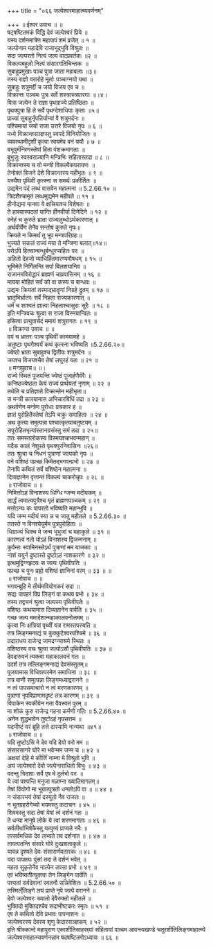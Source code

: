 +++
title = "०६६ जल्पेश्वरमाहात्म्यवर्णनम्"

+++
॥ ईश्वर उवाच ॥ ॥  
षट्षष्टितमकं विद्धि देवं जल्पेश्वरं प्रिये ॥  
यस्य दर्शनमात्रेण महापापं शमं व्रजेत् ॥ १ ॥  
जल्पोनाम महादेवि राजाभूद्भुवि विश्रुतः ॥  
सदा जल्परतो नित्यं जल्प वादप्रवर्तकः ॥२ ॥  
विकल्पबहुलो नित्यं संसारगतिचिन्तकः ॥  
सुबाहुप्रमुखाः पञ्च पुत्रा जाता महाबलाः ॥३॥  
तस्य राज्ञो वरारोहे मूर्ताः पञ्चाग्नयो यथा ॥  
सुबाहुः शत्रुमर्द्दी च जयो विजय एव च ॥  
विक्रान्तः पञ्चमः पुत्रः सर्वे शस्त्रास्त्रपारगाः ॥।४।  
पित्रा जल्पेन ते राज्ञा पृथग्राज्ये प्रतिष्ठिताः ॥  
पृथक्पुत्रा हि ते सर्वे पृथग्देशाधिपाः कृताः ॥५॥  
प्राच्यां सुबाहुर्नृपतिर्याम्यां वै शत्रुमर्दनः ॥  
पश्चिमायां जयो राजा उत्तरे विजयो नृपः ॥ ६ ॥  
मध्ये विक्रान्तसञ्ज्ञस्तु स्वपदे विनियोजितः ॥  
व्यवस्थामीदृशीं कृत्वा स्वयमेव वनं ययौ ॥ ७ ॥  
बभूवुर्मन्त्रिणस्तेषां हिता वंशक्रमागताः ॥  
बुभुजुः स्वस्वराज्यानि मन्त्रिभिः सहितास्तदा ॥ ८ ॥  
विक्रान्तस्य च यो मन्त्री विकल्पैकपरायणः ॥  
तेनोक्तं विजने देशे विक्रान्तस्य महीभृतः ॥ ९ ॥  
यस्यैषा पृथिवी कृत्स्ना स समर्थः प्रकीर्तितः ॥  
उद्यमेन पदं लब्धं वासवेन महात्मना ॥ 5.2.66.१० ॥  
त्रिदशैश्चामृतं लब्धमुद्यमेन महीपते ॥ ११ ॥  
हीनोद्यमा मानवा ये क्षत्त्रियाश्च विशेषतः ॥  
ते हास्यास्पदतां यान्ति हीनवीर्या दिनेदिने ॥ १२ ॥  
स्नेहं च कुरुते भ्राता राज्यलुब्धोऽर्थकारणात् ॥  
अर्थवीर्येण तेनैव सन्तोषं कुरुते नृपः॥  
क्रियते न किमर्थं तु भूप मन्त्रपरिग्रहः॥  
भुज्यते सकलं राज्यं मया ते मन्त्रिणा बलात्॥१४॥  
परोऽपि हितवान्बन्धुर्बन्धुरप्यहितः परः ॥  
अहितो देहजो व्याधिर्हितमारण्यमौषधम् ॥ १५ ॥  
भूमिमेते निर्गिलन्ति सर्पा बिलशयानिव ॥  
राजानमविरोद्धारं ब्राह्मणं चाप्रवासिनम् ॥ १६ ॥  
मायया मोहितं सर्वं को वा कस्य च बान्धवः ॥  
उद्यमः क्रियतां तस्माद्भ्रातॄणां निग्रहे द्रुतम् ॥ १७ ॥  
भ्रातृभिर्भ्रातरः सर्वे निहता राज्यकारणात् ॥  
धर्मं च शाश्वतं ज्ञात्वा निहताश्चासुराः सुरैः ॥ १८ ॥  
इति मन्त्रिवचः श्रुत्वा स राजा विस्मयान्वितः ॥  
हसित्वा प्रत्युवाचेदं ममायं शत्रुरागतः ॥ १९ ॥  
॥ विक्रान्त उवाच ॥ ॥  
वयं च भ्रातरः पञ्च पृथिवीं कामयामहे ॥  
अतुष्टाः पृथगैश्वर्यं कथं कृत्स्ना भविष्यति ॥5.2.66.२०॥  
ज्येष्ठो भ्राता सुबाहुश्च द्वितीयः शत्रुमर्दनः ॥  
जयश्च विजयश्चैव तेषां लघुरहं यतः ॥ २१ ॥  
॥ मन्त्र्युवाच॥ ॥।  
राज्ये स्थितं पूजयन्ति ज्येष्ठं पूजार्हणैर्वरैः ॥  
कनिष्ठज्येष्ठता केयं राज्यं प्रार्थयतां नृणाम् ॥ २२ ॥  
तथेति च प्रतिज्ञाते विक्रान्तेन महीभृता॥  
स मन्त्री कारयामास अभिचारविधिं तदा ॥ २३ ॥  
अथर्वणेन मन्त्रेण पुरोधाः प्रचकार ह ॥  
ज्ञातं पुरोहितैस्तेषां तेऽपि चक्रुः समाहिताः ॥ २४ ॥  
अथ कृत्या समुत्पन्ना पश्चात्कृत्याचतुष्टयम् ॥  
सपुरोहितभृत्यांस्तानग्रसंस्तु समं तदा ॥ २५॥  
ततः समस्तलोकस्य विस्मयश्चाभवन्महान् ॥  
यदैक कालं नेशुस्ते पृथक्पुरनिवासिनः ॥२६॥  
ततः श्रुत्वा च निधनं पुत्राणां जल्पको नृपः ॥  
वने वशिष्ठं पप्रच्छ किमेतद्भगवन्प्रभो ॥ २७ ॥  
तेनापि कथितं सर्वं वशिष्ठेन महात्मना ॥  
दिव्यज्ञानेन वृत्तान्तं विकल्पं चाकरोन्नृपः ॥ २८ ॥  
॥ राजोवाच ॥ ॥  
निमित्तोऽहं विनाशस्य धिग्धि ग्जन्म मदीयकम् ॥  
सार्द्धं त्वमात्यपुत्रैश्च मृतं ब्राह्मणपञ्चकम् ॥ २९ ॥  
मत्तोऽन्यः कः पापरतो भविष्यति महान्भुवि ॥  
यदि जन्म मदीयं स्या न्न च जातु महीतले ॥ 5.2.66.३० ॥  
ततस्ते न विनश्येयुर्मम पुत्रपुरोहिताः ॥  
धिग्राज्यं धिक्च मे जन्म भूभुजां च महाकुले ॥ ३१ ॥  
कारणत्वं गतो योऽहं विनाशस्य द्विजन्मनाम् ॥  
कुर्वन्तः स्वामिनस्तेऽर्थं पुत्राणां मम याजकाः ॥  
नाशं ययुर्न दुष्टास्ते दुष्टोऽहं नाशकारणे ॥ ३२ ॥  
इत्थमुद्विग्नहृदयः स जल्पः पृथिवीपतिः ॥  
पप्रच्छ च पुनः प्रह्वो वशिष्ठं ज्ञानिनां वरम् ॥ ३३ ॥ ॥  
॥ राजोवाच ॥ ॥  
भगवन्ब्रूहि मे तीर्थमवियोगकरं सदा ॥  
सद्यः पापहरं विप्र लिङ्गं वा कथय प्रभो ॥ ३४ ॥  
तस्य तद्वचनं श्रुत्वा जल्पस्य पृथिवीपतेः ॥  
वशिष्ठः कथयामास दिव्यज्ञानेन पार्वति ॥ ३५ ॥  
गच्छ जल्प ममादेशान्महाकालवनोत्तमम् ॥  
कृत्वा निः क्षत्रियां पृथ्वीं यत्र रामस्तपस्यति ॥  
तत्र लिङ्गमनाद्यं च कुक्कुटेश्वरपश्चिमे ॥ ३६ ॥  
तदाराधय राजेन्द्र जामदग्न्याश्रमे स्थितः ॥  
वशिष्ठस्य वचः श्रुत्वा जल्पोऽसौ पृथिवीपतिः ॥ ३७ ॥  
देवदारुवनं त्यक्त्वा महाकालवनं गतः ॥  
ददर्श तत्र तल्लिङ्गमनाद्यं देवसंस्तुतम्॥  
पूजयामास विधिवत्परमेण समाधिना ॥ ३८ ॥  
तत्र वाणी समुत्पन्ना लिङ्गमध्याद्वरानने ॥  
न त्वं पापसमाचारो न त्वं मरणकारणम् ॥  
पुत्राणां नृपविप्राणामदृष्टं तत्र कारणम् ॥ ३९ ॥  
विपाकेन स्वकीयेन गता वैवस्वतं पुरम् ॥  
मा शोकं कुरु राजेन्द्र गहना कर्मणो गतिः ॥ 5.2.66.४० ॥  
अनेन शुद्धभावेन तुष्टोऽहं नृपसत्तम ॥  
यदभीष्टं वरं ब्रूहि तत्ते दास्यामि नान्यथा ॥४१॥  
॥ राजोवाच ॥ ॥  
यदि तुष्टोऽसि मे देव यदि देयो वरो मम ॥  
संसारसागरे घोरे मा भवेन्मम जन्म च ॥ ४२ ॥  
अक्षयां देहि मे कीर्त्तिं नाम्ना मे विश्रुतो भुवि ॥  
अयं जल्पेश्वरो देवो जल्पेनाराधितो विभुः ॥ ४३ ॥  
वदन्तु त्रिदशाः सर्वे एष मे दुर्लभो वरः ॥  
ये त्वां पश्यन्ति मनुजा मन्नाम्ना ख्यातिमागतम्॥  
तेषां वियोगो मा भूयात्पुत्रतो धनतोऽपि वा ॥ ॥ ४४ ॥  
न संसारभयं तेषां दस्युतो नैव राजतः ॥  
न भूतग्रहरोगेभ्यो भयमस्तु कदाचन ॥ ४५ ॥  
शिवमस्तु सदा तेषां येषां त्वं दर्शनं गतः ॥  
ते धन्या मानुषे लोके ये त्वां शरणमागताः ॥ ४६ ॥  
सर्वतीर्थाभिषेकैस्तु यत्पुण्यं प्राप्यते नरैः ॥  
तत्सर्वमधिकं देव लभ्यते तव दर्शनात ॥ ॥ ४७ ॥  
तावत्पतन्ति संसारे घोरे दुःखशताकुले ॥  
यावन्न दृश्यते देवः संसारार्णवतारकः ॥ ४८ ॥  
यदा पापक्षयः पुंसां तदा ते दर्शनं भवेत् ॥  
महता सुकृतेनैव नाल्पेन तपसा प्रभो ॥ ४९ ॥  
एवं भविष्यतीत्युक्त्वा तेन लिङ्गेन पार्वति ॥  
पश्यतां सर्वदेवानां स्वतनौ सन्निवेशितः ॥ 5.2.66.५० ॥  
तस्मिल्ँलिङ्गे लयं प्राप्ते नृपे जल्पे वरानने ॥  
देवो जल्पेश्वरः ख्यातो देवैरुक्तो महीतले ॥  
भुक्तिदो मुक्तिदश्चैव सदाभीष्टकरः स्मृतः ॥ ५१ ॥  
एष ते कथितो देवि प्रभावः पापनाशनः ॥  
जल्पेश्वरस्य देवस्य शृणु केदारसञ्ज्ञकम् ॥ ५२ ॥  
इति श्रीस्कान्दे महापुराण एकाशीतिसाहस्र्यां संहितायां पञ्चम आवन्त्यखण्डे चतुरशीतिलिङ्गमाहात्म्ये जल्पेश्वरमाहात्म्यवर्णनन्नाम षदषष्टितमोऽध्यायः ॥ ६६ ॥